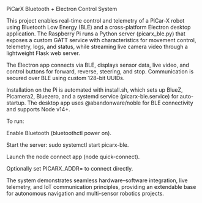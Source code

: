 PiCarX Bluetooth + Electron Control System

This project enables real-time control and telemetry of a PiCar-X robot using Bluetooth Low Energy (BLE) and a cross-platform Electron desktop application. The Raspberry Pi runs a Python server (picarx_ble.py) that exposes a custom GATT service with characteristics for movement control, telemetry, logs, and status, while streaming live camera video through a lightweight Flask web server.

The Electron app connects via BLE, displays sensor data, live video, and control buttons for forward, reverse, steering, and stop. Communication is secured over BLE using custom 128-bit UUIDs.

Installation on the Pi is automated with install.sh, which sets up BlueZ, Picamera2, Bluezero, and a systemd service (picarx-ble.service) for auto-startup. The desktop app uses @abandonware/noble for BLE connectivity and supports Node v14+.

To run:

Enable Bluetooth (bluetoothctl power on).

Start the server: sudo systemctl start picarx-ble.

Launch the node connect app (node quick-connect).

Optionally set PICARX_ADDR=<MAC> to connect directly.

The system demonstrates seamless hardware–software integration, live telemetry, and IoT communication principles, providing an extendable base for autonomous navigation and multi-sensor robotics projects.

